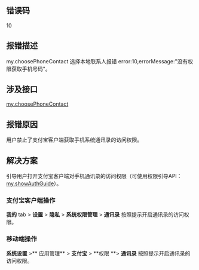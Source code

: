 
## 错误码
10 

## 报错描述
my.choosePhoneContact 选择本地联系人报错 error:10,errorMessage:"没有权限获取手机号码"。 

## 涉及接口
[my.choosePhoneContact](https://opendocs.alipay.com/mini/api/blghgl)

## 报错原因
用户禁止了支付宝客户端获取手机系统通讯录的访问权限。 

## 解决方案
引导用户打开支付宝客户端对手机通讯录的访问权限（可使用权限引导API：[my.showAuthGuide](https://opendocs.alipay.com/mini/api/show-auth-guide)）。

### 支付宝客户端操作
**我的** tab > **设置** > **隐私** > **系统权限管理** > **通讯录** 按照提示开启通讯录的访问权限。

### 移动端操作
**系统设置** >** 应用管理** > **支付宝** > **权限 **> **通讯录** 按照提示开启通讯录的访问权限。<br /> 

###  
